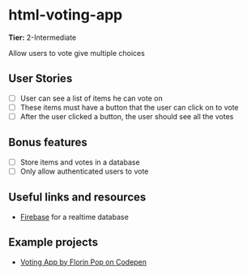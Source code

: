 # html-voting-app

**Tier:** 2-Intermediate

Allow users to vote give multiple choices

## User Stories

- [ ] User can see a list of items he can vote on
- [ ] These items must have a button that the user can click on to vote
- [ ] After the user clicked a button, the user should see all the votes

## Bonus features

- [ ] Store items and votes in a database
- [ ] Only allow authenticated users to vote

## Useful links and resources

- [Firebase](https://firebase.google.com) for a realtime database

## Example projects

- [Voting App by Florin Pop on Codepen](https://codepen.io/FlorinPop17/full/NWKQWmq)
